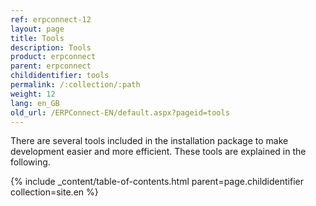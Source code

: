 ```yaml
---
ref: erpconnect-12
layout: page
title: Tools
description: Tools
product: erpconnect
parent: erpconnect
childidentifier: tools
permalink: /:collection/:path
weight: 12
lang: en_GB
old_url: /ERPConnect-EN/default.aspx?pageid=tools
---
```


There are several tools included in the installation package to make development easier and more efficient. These tools are explained in the following.

{% include _content/table-of-contents.html parent=page.childidentifier collection=site.en %}
